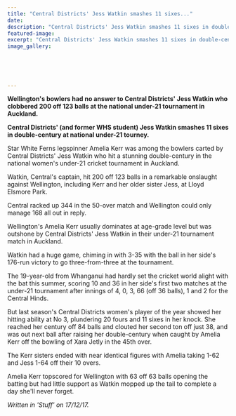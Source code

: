 ```yaml
---
title: "Central Districts' Jess Watkin smashes 11 sixes..."
date: 
description: "Central Districts' Jess Watkin smashes 11 sixes in double-century at national under-21 tourney..."
featured-image: 
excerpt: "Central Districts' Jess Watkin smashes 11 sixes in double-century at national under-21 tourney."
image_gallery:
    
    
    
    
    
---
```


<p><strong>Wellington's bowlers had no answer to Central Districts' Jess Watkin who clobbered 200 off 123 balls at the national under-21 tournament in Auckland.</strong></p>
<p><strong>Central Districts' (and former WHS student) Jess Watkin smashes 11 sixes in double-century at national under-21 tourney.</strong></p>
<p>Star White Ferns legspinner Amelia Kerr was among the bowlers carted by Central Districts' Jess Watkin who hit a stunning double-century in the national women's under-21 cricket tournament in Auckland.</p>
<p>Watkin, Central's captain, hit 200 off 123 balls in a remarkable onslaught against Wellington, including Kerr and her older sister Jess, at Lloyd Elsmore Park.</p>
<p>Central racked up 344 in the 50-over match and Wellington could only manage 168 all out in reply.</p>
<p><span>Wellington's Amelia Kerr usually dominates at age-grade level but was outshone by Central Districts' Jess Watkin in their under-21 tournament match in Auckland.</span></p>
<p><span>Watkin had a huge game, chiming in&nbsp;with 3-35 with the ball in her side's 176-run victory to go three-from-three at the tournament.</span></p>
<p>The 19-year-old from Whanganui had hardly set the cricket world alight with the bat this summer, scoring 10 and 36 in her side's first two matches at the under-21 tournament after innings of 4, 0, 3, 66 (off 36 balls), 1 and 2 for the Central Hinds.</p>
<p>But last season's Central Districts women's player of the year showed her hitting ability at No 3, plundering 20 fours and 11 sixes in her knock. She reached her century off 84 balls and clouted her second ton&nbsp;off&nbsp;just 38, and was out next ball after raising her double-century when&nbsp;caught by Amelia Kerr off the bowling of Xara&nbsp;Jetly in the 45th over.</p>
<p>The Kerr sisters ended with near identical figures with Amelia taking 1-62 and Jess 1-64 off their 10 overs.</p>
<p>Amelia Kerr topscored for Wellington with 63 off 63 balls opening the batting but had little support as Watkin mopped up the tail to complete a day she'll never forget.</p>
<p><em>Written in 'Stuff' on 17/12/17.</em></p>

